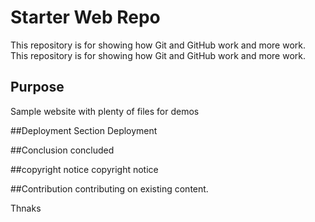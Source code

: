 # Starter Web Repo

This repository is for showing how Git and GitHub work and more work.
This repository is for showing how Git and GitHub work and more work.

## Purpose

Sample website with plenty of files for demos

##Deployment Section
Deployment

##Conclusion
concluded

##copyright notice
copyright notice

##Contribution
contributing on existing content.

Thnaks